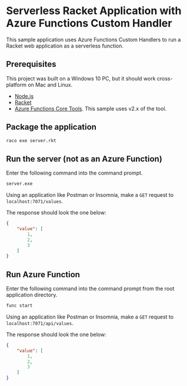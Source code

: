 # Serverless Racket Application with Azure Functions Custom Handler

This sample application uses Azure Functions Custom Handlers to run a Racket web application as a serverless function.

## Prerequisites

This project was built on a Windows 10 PC, but it should work cross-platform on Mac and Linux.

- [Node.js](https://nodejs.org/en/)
- [Racket](https://download.racket-lang.org/)
- [Azure Functions Core Tools](https://docs.microsoft.com/azure/azure-functions/functions-run-local). This sample uses v2.x of the tool.

## Package the application

```bash
raco exe server.rkt
```

## Run the server (not as an Azure Function)

Enter the following command into the command prompt.

```bash
server.exe
```

Using an application like Postman or Insomnia, make a `GET` request to `localhost:7071/values`.

The response should look the one below:

```json
{
    "value": [
        1,
        2,
        3
    ]
}
```

## Run Azure Function

Enter the following command into the command prompt from the root application directory.

```bash
func start
```

Using an application like Postman or Insomnia, make a `GET` request to `localhost:7071/api/values`.

The response should look the one below:

```json
{
    "value": [
        1,
        2,
        3
    ]
}
```
